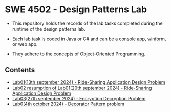 # SWE 4502 - Design Patterns Lab
- This repository holds the records of the lab tasks completed during the runtime of the design patterns lab.
 
- Each lab task is coded in Java or C# and can be a console app, winform, or web app.

- They adhere to the concepts of Object-Oriented Programming. 

## Contents

- [Lab01(13th september 2024) - Ride-Sharing Application Design Problem](https://github.com/N4M154/dp_lab_112/tree/main/Lab1)
- [Lab02 resumption of Lab01(20th september 2024) - Ride-Sharing Application Design Problem](https://github.com/N4M154/dp_lab_112/tree/main/Lab2_resumption_of_Lab1)
- [Lab03(27th september 2024) - Encryption Decryption Problem](https://github.com/N4M154/dp_lab_112/tree/main/Lab3)
- [Lab0(4th october 2024) - Decorator Pattern problem](https://github.com/N4M154/dp_lab_112/tree/main/Lab4)



